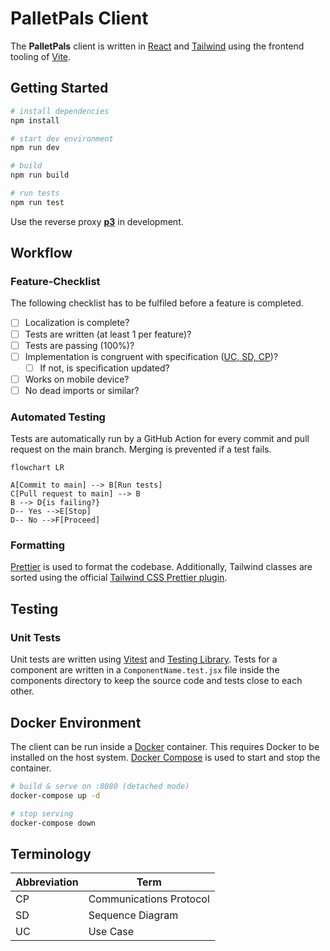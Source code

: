 # PalletPals Client

The **PalletPals** client is written in [React](https://reactjs.org) and [Tailwind](https://tailwindcss.com) using the frontend tooling of [Vite](https://vitejs.dev).

## Getting Started

```bash
# install dependencies
npm install

# start dev environment
npm run dev

# build
npm run build

# run tests
npm run test
```

Use the reverse proxy [**p3**](./p3) in development.

## Workflow

### Feature-Checklist

The following checklist has to be fulfiled before a feature is completed.

- [ ] Localization is complete?
- [ ] Tests are written (at least 1 per feature)?
- [ ] Tests are passing (100%)?
- [ ] Implementation is congruent with specification ([UC, SD, CP](#terminology))?
  - [ ] If not, is specification updated?
- [ ] Works on mobile device?
- [ ] No dead imports or similar?

### Automated Testing

Tests are automatically run by a GitHub Action for every commit and pull request on the main branch. Merging is prevented if a test fails.

```mermaid
flowchart LR

A[Commit to main] --> B[Run tests]
C[Pull request to main] --> B
B --> D{is failing?}
D-- Yes -->E[Stop]
D-- No -->F[Proceed]
```

### Formatting

[Prettier](https://prettier.io) is used to format the codebase. Additionally, Tailwind classes are sorted using the official [Tailwind CSS Prettier plugin](https://github.com/tailwindlabs/prettier-plugin-tailwindcss).

## Testing

### Unit Tests

Unit tests are written using [Vitest](https://vitest.dev) and [Testing Library](https://testing-library.com). Tests for a component are written in a `ComponentName.test.jsx` file inside the components directory to keep the source code and tests close to each other.

## Docker Environment

The client can be run inside a [Docker](https://www.docker.com) container. This requires Docker to be installed on the host system. [Docker Compose](https://docs.docker.com/compose) is used to start and stop the container.

```bash
# build & serve on :8080 (detached mode)
docker-compose up -d

# stop serving
docker-compose down
```

## Terminology

| Abbreviation | Term                    |
| ------------ | ----------------------- |
| CP           | Communications Protocol |
| SD           | Sequence Diagram        |
| UC           | Use Case                |
